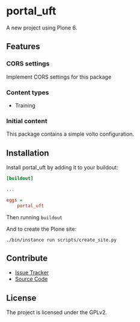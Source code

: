 # portal_uft

A new project using Plone 6.

## Features

### CORS settings

Implement CORS settings for this package

### Content types

- Training

### Initial content

This package contains a simple volto configuration.

Installation
------------

Install portal_uft by adding it to your buildout:
```ini
[buildout]

...

eggs =
    portal_uft
```

Then running `buildout`

And to create the Plone site:

```shell
./bin/instance run scripts/create_site.py
```

## Contribute

- [Issue Tracker](https://github.com/xvanlima/portal-uft/issues)
- [Source Code](https://github.com/xvanlima/portal-uft/)

## License

The project is licensed under the GPLv2.
